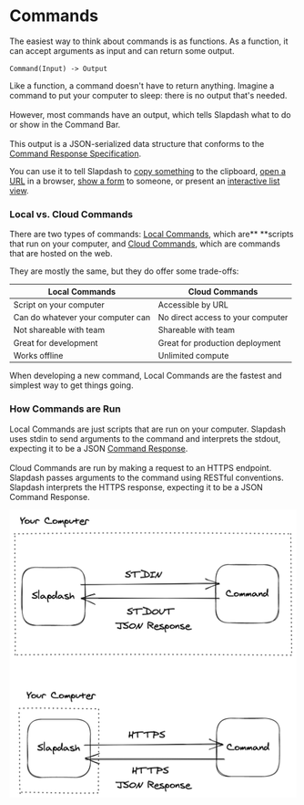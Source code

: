 # Commands

The easiest way to think about commands is as functions. As a function, it can accept arguments as input and can return some output.

```
Command(Input) -> Output
```

Like a function, a command doesn't have to return anything. Imagine a command to put your computer to sleep: there is no output that's needed.\
\
However, most commands have an output, which tells Slapdash what to do or show in the Command Bar.\
\
This output is a JSON-serialized data structure that conforms to the [Command Response Specification](../reference/command-response.md).

You can use it to tell Slapdash to [copy something](../reference/command-response-action.md#actioncopy) to the clipboard, [open a URL](../reference/command-response-action.md#actionopenurl) in a browser, [show a form](../reference/command-response-view-form.md) to someone, or present an [interactive list view](../reference/command-response-view-list.md).

### Local vs. Cloud Commands

There are two types of commands: [Local Commands](local-commands.md), which are\*\* \*\*scripts that run on your computer, and [Cloud Commands](cloud-commands.md), which are commands that are hosted on the web.

They are mostly the same, but they do offer some trade-offs:

| Local Commands                    | Cloud Commands                    |
| --------------------------------- | --------------------------------- |
| Script on your computer           | Accessible by URL                 |
| Can do whatever your computer can | No direct access to your computer |
| Not shareable with team           | Shareable with team               |
| Great for development             | Great for production deployment   |
| Works offline                     | Unlimited compute                 |

When developing a new command, Local Commands are the fastest and simplest way to get things going.

### How Commands are Run

Local Commands are just scripts that are run on your computer. Slapdash uses stdin to send arguments to the command and interprets the stdout, expecting it to be a JSON [Command Response](../reference/command-response.md).\
\
Cloud Commands are run by making a request to an HTTPS endpoint. Slapdash passes arguments to the command using RESTful conventions. Slapdash interprets the HTTPS response, expecting it to be a JSON Command Response.

![](../.gitbook/assets/test-1-.png)

